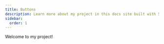 ```yaml
---
title: Buttons
description: Learn more about my project in this docs site built with Starlight.
sidebar:
  order: 1  
---
```


Welcome to my project!